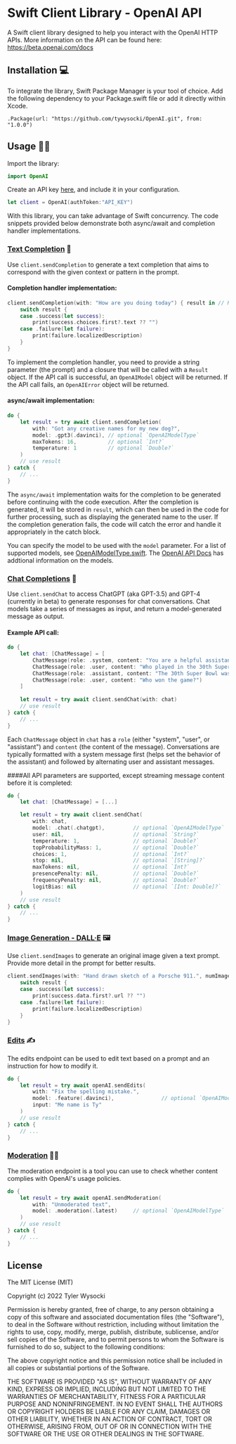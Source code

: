 # Swift Client Library - OpenAI API

A Swift client library designed to help you interact with the OpenAI HTTP APIs. More information on the API can be found here: https://beta.openai.com/docs

## Installation 💻

To integrate the library, Swift Package Manager is your tool of choice. Add the following dependency to your Package.swift file or add it directly within Xcode.

`
.Package(url: "https://github.com/tywysocki/OpenAI.git", from: "1.0.0")
`

## Usage 👩‍💻

Import the library:

```swift
import OpenAI
```

Create an API key [here](https://platform.openai.com/account/api-keys), and include it in your configuration.

```swift
let client = OpenAI(authToken:"API_KEY")
```

With this library, you can take advantage of Swift concurrency. The code snippets provided below demonstrate both async/await and completion handler implementations.


### [Text Completion](https://platform.openai.com/docs/api-reference/completions) 💬

Use `client.sendCompletion` to generate a text completion that aims to correspond with the given context or pattern in the prompt.

#### Completion handler implementation:

```swift
client.sendCompletion(with: "How are you doing today") { result in // Result<OpenAIModel, OpenAIError>
    switch result {
    case .success(let success):
        print(success.choices.first?.text ?? "")
    case .failure(let failure):
        print(failure.localizedDescription)
    }
}
```
To implement the completion handler, you need to provide a string parameter (the prompt) and a closure that will be called with a `Result` object. If the API call is successful, an `OpenAIModel` object will be returned. If the API call fails, an `OpenAIError` object will be returned.

#### async/await implementation:

```swift
do {
    let result = try await client.sendCompletion(
        with: "Got any creative names for my new dog?",
        model: .gpt3(.davinci), // optional `OpenAIModelType`
        maxTokens: 16,          // optional `Int?`
        temperature: 1          // optional `Double?`
    )
    // use result
} catch {
    // ...
}
```

The `async/await` implementation waits for the completion to be generated before continuing with the code execution. After the completion is generated, it will be stored in `result`, which can then be used in the code for further processing, such as displaying the generated name to the user. If the completion generation fails, the code will catch the error and handle it appropriately in the catch block.

You can specify the model to be used with the `model` parameter. For a list of supported models, see [OpenAIModelType.swift](https://github.com/tywysocki/OpenAI/blob/master/Sources/OpenAI/Models/OpenAIModelType.swift). The [OpenAI API Docs](https://beta.openai.com/docs/models) has addtional information on the models.

### [Chat Completions](https://platform.openai.com/docs/api-reference/chat) 🤖

Use `client.sendChat` to access ChatGPT (aka GPT-3.5) and GPT-4 (currently in beta) to generate responses for chat conversations. Chat models take a series of messages as input, and return a model-generated message as output.

#### Example API call:

```swift
do {
    let chat: [ChatMessage] = [
        ChatMessage(role: .system, content: "You are a helpful assistant."),
        ChatMessage(role: .user, content: "Who played in the 30th Super Bowl?"),
        ChatMessage(role: .assistant, content: "The 30th Super Bowl was played between the Dallas Cowboys and the Pittsburgh Steelers."),
        ChatMessage(role: .user, content: "Who won the game?")
    ]
                
    let result = try await client.sendChat(with: chat)
    // use result
} catch {
    // ...
}
```

Each `ChatMessage` object in `chat` has a `role` (either "system", "user", or "assistant") and `content` (the content of the message). Conversations are typically formatted with a system message first (helps set the behavior of the assistant) and followed by alternating user and assistant messages.

####All API parameters are supported, except streaming message content before it is completed:

```swift
do {
    let chat: [ChatMessage] = [...]

    let result = try await client.sendChat(
        with: chat,
        model: .chat(.chatgpt),         // optional `OpenAIModelType`
        user: nil,                      // optional `String?`
        temperature: 1,                 // optional `Double?`
        topProbabilityMass: 1,          // optional `Double?`
        choices: 1,                     // optional `Int?`
        stop: nil,                      // optional `[String]?`
        maxTokens: nil,                 // optional `Int?`
        presencePenalty: nil,           // optional `Double?`
        frequencyPenalty: nil,          // optional `Double?`
        logitBias: nil                  // optional `[Int: Double]?`
    )
    // use result
} catch {
    // ...
}
```

### [Image Generation - DALL·E](https://platform.openai.com/docs/api-reference/images/create) 🖼️

Use `client.sendImages` to generate an original image given a text prompt. Provide more detail in the prompt for better results.

```swift
client.sendImages(with: "Hand drawn sketch of a Porsche 911.", numImages: 1, size: .size1024) { result in // Result<OpenAIModel, OpenAIError>
    switch result {
    case .success(let success):
        print(success.data.first?.url ?? "")
    case .failure(let failure):
        print(failure.localizedDescription)
    }
}
```

### [Edits](https://platform.openai.com/docs/api-reference/edits) ✍️

The edits endpoint can be used to edit text based on a prompt and an instruction for how to modify it.

```swift
do {
    let result = try await openAI.sendEdits(
        with: "Fix the spelling mistake.",
        model: .feature(.davinci),               // optional `OpenAIModelType`
        input: "Me name is Ty"
    )
    // use result
} catch {
    // ...
}
```

### [Moderation](https://platform.openai.com/docs/api-reference/moderations) 👮‍♂️

The moderation endpoint is a tool you can use to check whether content complies with OpenAI's usage policies.

```swift
do {
    let result = try await openAI.sendModeration(
        with: "Unmoderated text",
        model: .moderation(.latest)     // optional `OpenAIModelType`
    )
    // use result
} catch {
    // ...
}
```

## License

The MIT License (MIT)

Copyright (c) 2022 Tyler Wysocki

Permission is hereby granted, free of charge, to any person obtaining a copy of this software and associated documentation files (the "Software"), to deal in the Software without restriction, including without limitation the rights to use, copy, modify, merge, publish, distribute, sublicense, and/or sell copies of the Software, and to permit persons to whom the Software is furnished to do so, subject to the following conditions:

The above copyright notice and this permission notice shall be included in all copies or substantial portions of the Software.

THE SOFTWARE IS PROVIDED "AS IS", WITHOUT WARRANTY OF ANY KIND, EXPRESS OR IMPLIED, INCLUDING BUT NOT LIMITED TO THE WARRANTIES OF MERCHANTABILITY, FITNESS FOR A PARTICULAR PURPOSE AND NONINFRINGEMENT. IN NO EVENT SHALL THE AUTHORS OR COPYRIGHT HOLDERS BE LIABLE FOR ANY CLAIM, DAMAGES OR OTHER LIABILITY, WHETHER IN AN ACTION OF CONTRACT, TORT OR OTHERWISE, ARISING FROM, OUT OF OR IN CONNECTION WITH THE SOFTWARE OR THE USE OR OTHER DEALINGS IN THE SOFTWARE.
